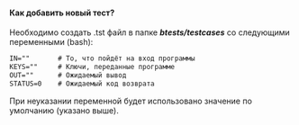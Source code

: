 #### Как добавить новый тест?
Необходимо создать .tst файл в папке **_btests/testcases_** со следующими переменными (bash):
```txt
IN=""       # То, что пойдёт на вход программы
KEYS=""     # Ключи, переданные программе
OUT=""      # Ожидаемый вывод
STATUS=0    # Ожидаемый код возврата
```
При неуказании переменной будет использовано значение по умолчанию (указано выше).
